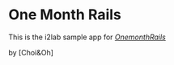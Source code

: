 # One Month Rails

This is the i2lab sample app for
[*OnemonthRails*](http://onemonthrails.com)

by [Choi&Oh]